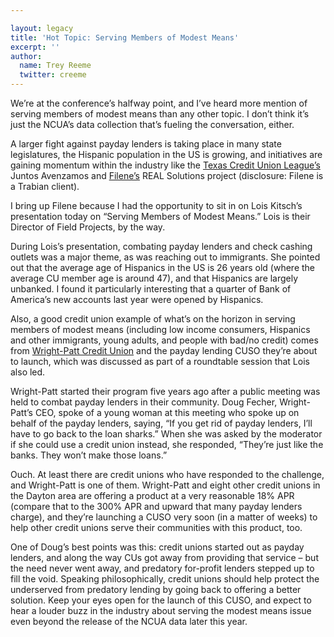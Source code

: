 ```yaml
---

layout: legacy
title: 'Hot Topic: Serving Members of Modest Means'
excerpt: ''
author:
  name: Trey Reeme
  twitter: creeme
---
```


<p>We&#8217;re at the conference&#8217;s halfway point, and I&#8217;ve heard more mention of serving members of modest means than any other topic.  I don&#8217;t think it&#8217;s just the <span class="caps">NCUA</span>&#8217;s data collection that&#8217;s fueling the conversation, either.</p>


<p>A larger fight against payday lenders is taking place in many state legislatures, the Hispanic population in the US is growing, and initiatives are gaining momentum within the industry like the <a href="http://www.tcul.coop">Texas Credit Union League&#8217;s</a> Juntos Avenzamos and <a href="http://www.filene.org">Filene&#8217;s</a> REAL Solutions project (disclosure: Filene is a Trabian client).</p>


<p>I bring up Filene because I had the opportunity to sit in on Lois Kitsch&#8217;s presentation today on &#8220;Serving Members of Modest Means.&#8221; Lois is their Director of Field Projects, by the way.</p>


<p>During Lois&#8217;s presentation, combating payday lenders and check cashing outlets was a major theme, as was reaching out to immigrants.  She pointed out that the average age of Hispanics in the US is 26 years old (where the average CU member age is around 47), and that Hispanics are largely unbanked.  I found it particularly interesting that a quarter of Bank of America&#8217;s new accounts last year were opened by Hispanics.</p>


<p>Also, a good credit union example of what&#8217;s on the horizon in serving members of modest means (including low income consumers, Hispanics and other immigrants, young adults, and people with bad/no credit) comes from <a href="http://www.wright-pattcu.com">Wright-Patt Credit Union</a> and the payday lending <span class="caps">CUSO</span> they&#8217;re about to launch, which was discussed as part of a roundtable session that Lois also led.</p>


<p>Wright-Patt started their program five years ago after a public meeting was held to combat payday lenders in their community.  Doug Fecher, Wright-Patt&#8217;s <span class="caps">CEO</span>, spoke of a young woman at this meeting who spoke up on behalf of the payday lenders, saying, &#8220;If you get rid of payday lenders, I&#8217;ll have to go back to the loan sharks.&#8221;  When she was asked by the moderator if she could use a credit union instead, she responded, &#8220;They&#8217;re just like the banks.  They won&#8217;t make those loans.&#8221;</p>


<p>Ouch.  At least there are credit unions who have responded to the challenge, and Wright-Patt is one of them.  Wright-Patt and eight other credit unions in the Dayton area are offering a product at a very reasonable 18% <span class="caps">APR</span> (compare that to the 300% <span class="caps">APR</span> and upward that many payday lenders charge), and they&#8217;re launching a <span class="caps">CUSO</span> very soon (in a matter of weeks) to help other credit unions serve their communities with this product, too.</p>


<p>One of Doug&#8217;s best points was this: credit unions started out as payday lenders, and along the way CUs got away from providing that service &#8211; but the need never went away, and predatory for-profit lenders stepped up to fill the void.  Speaking philosophically, credit unions should help protect the underserved from predatory lending by going back to offering a better solution.  Keep your eyes open for the launch of this <span class="caps">CUSO</span>, and expect to hear a louder buzz in the industry about serving the modest means issue even beyond the release of the <span class="caps">NCUA</span> data later this year.</p>